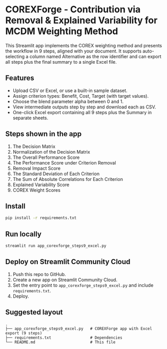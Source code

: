 # COREXForge - Contribution via Removal & Explained Variability for MCDM Weighting Method

This Streamlit app implements the COREX weighting method and presents the workflow in 9 steps, aligned with your document.
It supports auto-selecting a column named Alternative as the row identifier and can export all steps plus the final summary to a single Excel file.

## Features
- Upload CSV or Excel, or use a built-in sample dataset.
- Assign criterion types: Benefit, Cost, Target (with target values).
- Choose the blend parameter alpha between 0 and 1.
- View intermediate outputs step by step and download each as CSV.
- One-click Excel export containing all 9 steps plus the Summary in separate sheets.

## Steps shown in the app
1. The Decision Matrix
2. Normalization of the Decision Matrix
3. The Overall Performance Score
4. The Performance Score under Criterion Removal
5. Removal Impact Score
6. The Standard Deviation of Each Criterion
7. The Sum of Absolute Correlations for Each Criterion
8. Explained Variability Score
9. COREX Weight Scores

## Install
```bash
pip install -r requirements.txt
```

## Run locally
```bash
streamlit run app_corexforge_steps9_excel.py
```

## Deploy on Streamlit Community Cloud
1. Push this repo to GitHub.
2. Create a new app on Streamlit Community Cloud.
3. Set the entry point to `app_corexforge_steps9_excel.py` and include `requirements.txt`.
4. Deploy.

## Suggested layout
```
.
├── app_corexforge_steps9_excel.py   # COREXForge app with Excel export (9 steps)
├── requirements.txt                 # Dependencies
└── README.md                        # This file
```
